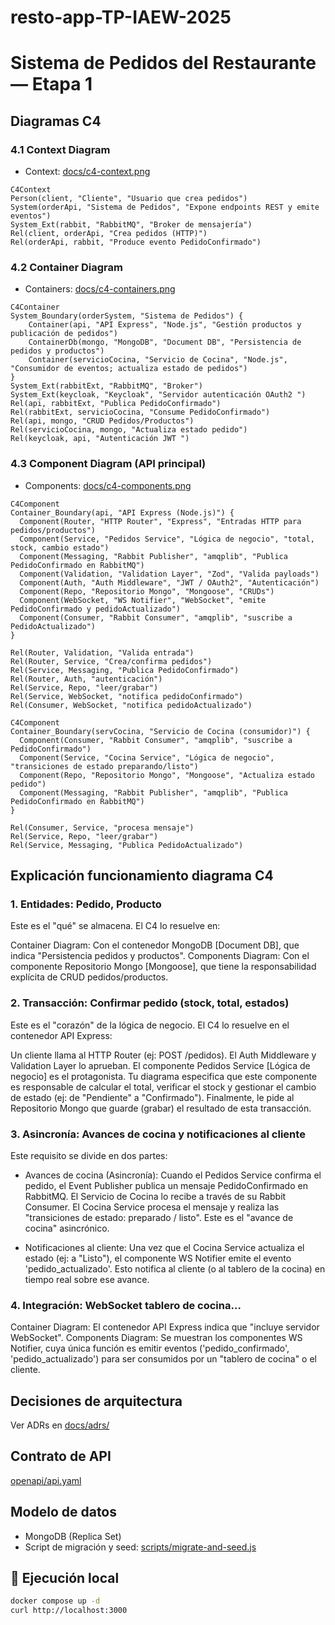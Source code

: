 # resto-app-TP-IAEW-2025
# Sistema de Pedidos del Restaurante — Etapa 1

## Diagramas C4

### 4.1 Context Diagram
- Context: [docs/c4-context.png](docs/c4-context.png)

```mermaid
C4Context
Person(client, "Cliente", "Usuario que crea pedidos")
System(orderApi, "Sistema de Pedidos", "Expone endpoints REST y emite eventos")
System_Ext(rabbit, "RabbitMQ", "Broker de mensajería")
Rel(client, orderApi, "Crea pedidos (HTTP)")
Rel(orderApi, rabbit, "Produce evento PedidoConfirmado")
```
### 4.2 Container Diagram
- Containers: [docs/c4-containers.png](docs/c4-containers.png)

```mermaid
C4Container
System_Boundary(orderSystem, "Sistema de Pedidos") {
	Container(api, "API Express", "Node.js", "Gestión productos y publicación de pedidos")
	ContainerDb(mongo, "MongoDB", "Document DB", "Persistencia de pedidos y productos")
	Container(servicioCocina, "Servicio de Cocina", "Node.js", "Consumidor de eventos; actualiza estado de pedidos")
}
System_Ext(rabbitExt, "RabbitMQ", "Broker")
System_Ext(keycloak, "Keycloak", "Servidor autenticación OAuth2 ")
Rel(api, rabbitExt, "Publica PedidoConfirmado")
Rel(rabbitExt, servicioCocina, "Consume PedidoConfirmado")
Rel(api, mongo, "CRUD Pedidos/Productos")
Rel(servicioCocina, mongo, "Actualiza estado pedido")
Rel(keycloak, api, "Autenticación JWT ")
```

### 4.3 Component Diagram (API principal)
- Components: [docs/c4-components.png](docs/c4-components.png)

```mermaid
C4Component
Container_Boundary(api, "API Express (Node.js)") {
  Component(Router, "HTTP Router", "Express", "Entradas HTTP para pedidos/productos")
  Component(Service, "Pedidos Service", "Lógica de negocio", "total, stock, cambio estado")
  Component(Messaging, "Rabbit Publisher", "amqplib", "Publica PedidoConfirmado en RabbitMQ")
  Component(Validation, "Validation Layer", "Zod", "Valida payloads")
  Component(Auth, "Auth Middleware", "JWT / OAuth2", "Autenticación")
  Component(Repo, "Repositorio Mongo", "Mongoose", "CRUDs")
  Component(WebSocket, "WS Notifier", "WebSocket", "emite PedidoConfirmado y pedidoActualizado")
  Component(Consumer, "Rabbit Consumer", "amqplib", "suscribe a PedidoActualizado")
}

Rel(Router, Validation, "Valida entrada")
Rel(Router, Service, "Crea/confirma pedidos")
Rel(Service, Messaging, "Publica PedidoConfirmado")
Rel(Router, Auth, "autenticación")
Rel(Service, Repo, "leer/grabar")
Rel(Service, WebSocket, "notifica pedidoConfirmado")
Rel(Consumer, WebSocket, "notifica pedidoActualizado")
```

```mermaid
C4Component
Container_Boundary(servCocina, "Servicio de Cocina (consumidor)") {
  Component(Consumer, "Rabbit Consumer", "amqplib", "suscribe a PedidoConfirmado")
  Component(Service, "Cocina Service", "Lógica de negocio", "transiciones de estado preparando/listo")
  Component(Repo, "Repositorio Mongo", "Mongoose", "Actualiza estado pedido")
  Component(Messaging, "Rabbit Publisher", "amqplib", "Publica PedidoConfirmado en RabbitMQ")
}

Rel(Consumer, Service, "procesa mensaje")
Rel(Service, Repo, "leer/grabar")
Rel(Service, Messaging, "Publica PedidoActualizado")
```
## Explicación funcionamiento diagrama C4

### 1. Entidades: Pedido, Producto
Este es el "qué" se almacena. El C4 lo resuelve en:

Container Diagram: Con el contenedor MongoDB [Document DB], que indica "Persistencia pedidos y productos".
Components Diagram: Con el componente Repositorio Mongo [Mongoose], que tiene la responsabilidad explícita de CRUD pedidos/productos.

### 2. Transacción: Confirmar pedido (stock, total, estados)
Este es el "corazón" de la lógica de negocio. El C4 lo resuelve en el contenedor API Express:

Un cliente llama al HTTP Router (ej: POST /pedidos).
El Auth Middleware y Validation Layer lo aprueban.
El componente Pedidos Service [Lógica de negocio] es el protagonista. Tu diagrama especifica que este componente es responsable de calcular el total, verificar el stock y gestionar el cambio de estado (ej: de "Pendiente" a "Confirmado").
Finalmente, le pide al Repositorio Mongo que guarde (grabar) el resultado de esta transacción.

### 3. Asincronía: Avances de cocina y notificaciones al cliente
Este requisito se divide en dos partes:

- Avances de cocina (Asincronía):
Cuando el Pedidos Service confirma el pedido, el Event Publisher publica un mensaje PedidoConfirmado en RabbitMQ.
El Servicio de Cocina lo recibe a través de su Rabbit Consumer.
El Cocina Service procesa el mensaje y realiza las "transiciones de estado: preparado / listo". Este es el "avance de cocina" asincrónico.

- Notificaciones al cliente:
Una vez que el Cocina Service actualiza el estado (ej: a "Listo"), el componente WS Notifier emite el evento 'pedido_actualizado'.
Esto notifica al cliente (o al tablero de la cocina) en tiempo real sobre ese avance.

### 4. Integración: WebSocket tablero de cocina...

Container Diagram: El contenedor API Express indica que "incluye servidor WebSocket".
Components Diagram: Se muestran los componentes WS Notifier, cuya única función es emitir eventos ('pedido_confirmado', 'pedido_actualizado') para ser consumidos por un "tablero de cocina" o el cliente.



## Decisiones de arquitectura
Ver ADRs en [docs/adrs/](docs/adrs/)

## Contrato de API
[openapi/api.yaml](openapi/api.yaml)

## Modelo de datos
- MongoDB (Replica Set)
- Script de migración y seed: [scripts/migrate-and-seed.js](scripts/migrate-and-seed.js)

## 🐳 Ejecución local
```bash
docker compose up -d
curl http://localhost:3000  
